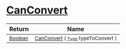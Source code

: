 # [CanConvert](./NetCoreFeatureDescriptorConverter-100664070.md)



| Return | Name | 
| --- | --- | 
| <sub>[Boolean](https://docs.microsoft.com/en-us/dotnet/api/System.Boolean)</sub>| <sub>[CanConvert](./NetCoreFeatureDescriptorConverter-100664070.md) ( [`Type`](https://docs.microsoft.com/en-us/dotnet/api/System.Type) typeToConvert )</sub>| <br>


